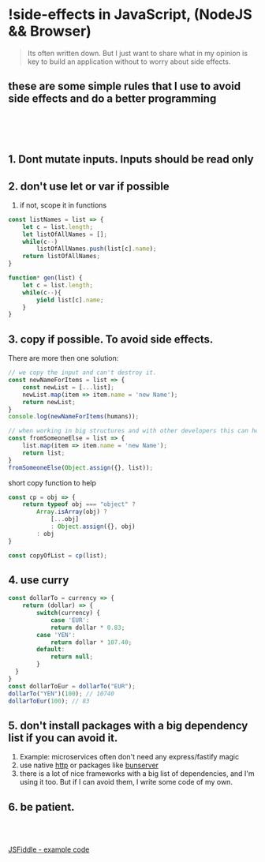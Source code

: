 # !side-effects in JavaScript, (NodeJS && Browser)

> Its often written down. But I just want to share what in my opinion is key to build an application without to worry about side effects.
> 
## these are some simple rules that I use to avoid side effects and do a better programming
<br>
<br>
<br>

## 1. Dont mutate inputs. Inputs should be read only
## 2. don't use let or var if possible
   1. if not, scope it in functions
```js 
const listNames = list => {
    let c = list.length;
    let listOfAllNames = [];
    while(c--)
        listOfAllNames.push(list[c].name);
    return listOfAllNames;
}

function* gen(list) {
    let c = list.length;
    while(c--){
        yield list[c].name;
    }
}
```
## 3. copy if possible. To avoid side effects.
There are more then one solution:

```js
// we copy the input and can't destroy it.
const newNameForItems = list => {
    const newList = [...list];
    newList.map(item => item.name = 'new Name');
    return newList;
}
console.log(newNameForItems(humans));
```

```js
// when working in big structures and with other developers this can help you, when you not quite understand what is happening.
const fromSomeoneElse = list => {
    list.map(item => item.name = 'new Name');
    return list;
}
fromSomeoneElse(Object.assign({}, list));
```


short copy function to help
```js
const cp = obj => {
    return typeof obj === "object" ?
        Array.isArray(obj) ? 
            [...obj] 
            : Object.assign({}, obj) 
        : obj
}

const copyOfList = cp(list);
```

## 4. use curry
```js
const dollarTo = currency => {
	return (dollar) => {
        switch(currency) {
            case 'EUR':
            return dollar * 0.83;
        case 'YEN':
            return dollar * 107.40;
        default:
            return null;
        }
  }
}
const dollarToEur = dollarTo("EUR");
dollarTo("YEN")(100); // 10740
dollarToEur(100); // 83
```

## 5. don't install packages with a big dependency list if you can avoid it.
   1. Example: microservices often don't need any express/fastify magic
   2. use native [http](https://nodejs.org/api/http.html) or packages like [bunserver](https://www.npmjs.com/package/bunserver)
   3. there is a lot of nice frameworks with a big list of dependencies, and I'm using it too. But if I can avoid them, I write some code of my own.
## 6. be patient.

<br>
<br>

[JSFiddle - example code](https://jsfiddle.net/6pnoe9by/7/)
